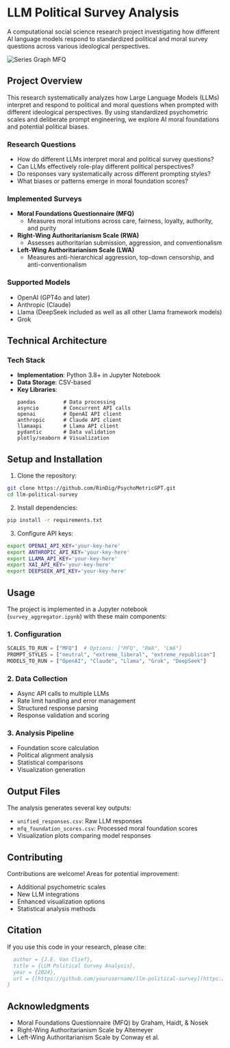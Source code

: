 # LLM Political Survey Analysis

A computational social science research project investigating how different AI language models respond to standardized political and moral survey questions across various ideological perspectives.

![Series Graph MFQ](https://github.com/user-attachments/assets/e5f14f85-e6dd-436f-9b60-111dc50fd33f)

## Project Overview

This research systematically analyzes how Large Language Models (LLMs) interpret and respond to political and moral questions when prompted with different ideological perspectives. By using standardized psychometric scales and deliberate prompt engineering, we explore AI moral foundations and potential political biases.

### Research Questions
- How do different LLMs interpret moral and political survey questions?
- Can LLMs effectively role-play different political perspectives?
- Do responses vary systematically across different prompting styles?
- What biases or patterns emerge in moral foundation scores?

### Implemented Surveys
- **Moral Foundations Questionnaire (MFQ)**
  - Measures moral intuitions across care, fairness, loyalty, authority, and purity
- **Right-Wing Authoritarianism Scale (RWA)**
  - Assesses authoritarian submission, aggression, and conventionalism
- **Left-Wing Authoritarianism Scale (LWA)**
  - Measures anti-hierarchical aggression, top-down censorship, and anti-conventionalism

### Supported Models
- OpenAI (GPT4o and later) 
- Anthropic (Claude)
- Llama (DeepSeek included as well as all other Llama framework models)
- Grok

## Technical Architecture

### Tech Stack
- **Implementation**: Python 3.8+ in Jupyter Notebook
- **Data Storage**: CSV-based
- **Key Libraries**:
  ```
  pandas         # Data processing
  asyncio        # Concurrent API calls
  openai         # OpenAI API client
  anthropic      # Claude API client
  llamaapi       # Llama API client
  pydantic       # Data validation
  plotly/seaborn # Visualization
  ```

## Setup and Installation

1. Clone the repository:
```bash
git clone https://github.com/RinDig/PsychoMetricGPT.git
cd llm-political-survey
```

2. Install dependencies:
```bash
pip install -r requirements.txt
```

3. Configure API keys:
```bash
export OPENAI_API_KEY='your-key-here'
export ANTHROPIC_API_KEY='your-key-here'
export LLAMA_API_KEY='your-key-here'
export XAI_API_KEY='your-key-here'
export DEEPSEEK_API_KEY='your-key-here'
```

## Usage

The project is implemented in a Jupyter notebook (`survey_aggregator.ipynb`) with these main components:

### 1. Configuration
```python
SCALES_TO_RUN = ["MFQ"]  # Options: ["MFQ", "RWA", "LWA"]
PROMPT_STYLES = ["neutral", "extreme_liberal", "extreme_republican"]
MODELS_TO_RUN = ["OpenAI", "Claude", "Llama", "Grok", "DeepSeek"]
```

### 2. Data Collection
- Async API calls to multiple LLMs
- Rate limit handling and error management
- Structured response parsing
- Response validation and scoring

### 3. Analysis Pipeline
- Foundation score calculation
- Political alignment analysis
- Statistical comparisons
- Visualization generation

## Output Files

The analysis generates several key outputs:
- `unified_responses.csv`: Raw LLM responses
- `mfq_foundation_scores.csv`: Processed moral foundation scores
- Visualization plots comparing model responses

## Contributing

Contributions are welcome! Areas for potential improvement:
- Additional psychometric scales
- New LLM integrations
- Enhanced visualization options
- Statistical analysis methods


## Citation

If you use this code in your research, please cite:

```bibtex
  author = {J.E. Van Clief},
  title = {LLM Political Survey Analysis},
  year = {2024},
  url = {[https://github.com/yourusername/llm-political-survey](https://github.com/RinDig/PsychoMetricGPT)}
}
```

## Acknowledgments

- Moral Foundations Questionnaire (MFQ) by Graham, Haidt, & Nosek
- Right-Wing Authoritarianism Scale by Altemeyer
- Left-Wing Authoritarianism Scale by Conway et al.
